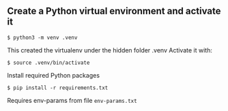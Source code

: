## Create a Python virtual environment and activate it
```
$ python3 -m venv .venv
```

This created the virtualenv under the hidden folder .venv
Activate it with:
```
$ source .venv/bin/activate
```

Install  required Python packages
```
$ pip install -r requirements.txt
```

Requires env-params from file `env-params.txt`